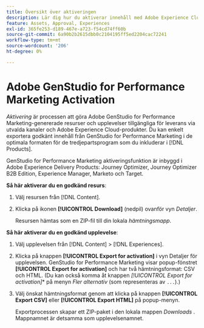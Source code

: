 ```yaml
---
title: Översikt över aktiveringen
description: Lär dig hur du aktiverar innehåll med Adobe Experience Cloud och tredjepartsprogram.
feature: Assets, Approval, Experiences
exl-id: 365fe253-d189-467e-a723-f54cd74ff60b
source-git-commit: 6a90b2b2615dbb0c2104195ff5ed2204cac72241
workflow-type: tm+mt
source-wordcount: '206'
ht-degree: 0%

---
```


# Adobe GenStudio for Performance Marketing Activation

_Aktivering_ är processen att göra Adobe GenStudio for Performance Marketing-genererade resurser och upplevelser tillgängliga för leverans via utvalda kanaler och Adobe Experience Cloud-produkter. Du kan enkelt exportera godkänt innehåll från GenStudio for Performance Marketing i de optimala formaten för de tredjepartsprogram som du inkluderar i [!DNL Products].

GenStudio for Performance Marketing aktiveringsfunktion är inbyggd i Adobe Experience Delivery Products: Journey Optimizer, Journey Optimizer B2B Edition, Experience Manager, Marketo och Target.

**Så här aktiverar du en godkänd resurs**:

1. Välj resursen från [!DNL Content].

1. Klicka på ikonen **[!UICONTROL Download]** (nedpil) ovanför vyn _Detaljer_.

   Resursen hämtas som en ZIP-fil till din lokala _hämtningsmapp_.

**Så här aktiverar du en godkänd upplevelse**:

1. Välj upplevelsen från [!DNL Content] > [!DNL Experiences].

1. Klicka på knappen **[!UICONTROL Export for activation]** i vyn Detaljer för upplevelsen. GenStudio for Performance Marketing visar popup-fönstret **[!UICONTROL Export for activation]** och har två hämtningsformat: CSV och HTML. (Du kan också komma åt knappen *[!UICONTROL Export for activation]** på menyn _Fler alternativ_ (som representeras av `...`).)

1. Välj önskat hämtningsformat genom att klicka på knappen **[!UICONTROL Export CSV]** eller **[!UICONTROL Export HTML]** på popup-menyn.

   Exportprocessen skapar ett ZIP-paket i den lokala mappen _Downloads_ . Mappnamnet är detsamma som upplevelsenamnet.
